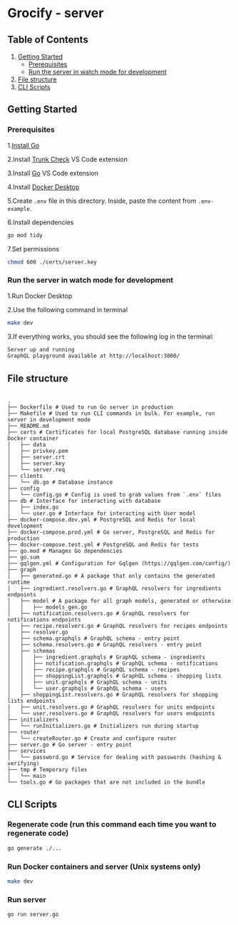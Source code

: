 # Grocify - server

## Table of Contents

1. [Getting Started](#getting-started)
   - [Prerequisites](#prerequisites)
   - [Run the server in watch mode for development](#run-the-server-in-watch-mode-for-development)
2. [File structure](#file-structure)
3. [CLI Scripts](#cli-scripts)

## Getting Started

### **Prerequisites**

1.[Install Go](https://go.dev/doc/install)

2.Install [Trunk Check](https://marketplace.visualstudio.com/items?itemName=Trunk.io) VS Code extension

3.Install [Go](https://marketplace.visualstudio.com/items?itemName=golang.Go&ssr=false) VS Code extension

4.Install [Docker Desktop](https://www.docker.com/products/docker-desktop/)

5.Create `.env` file in this directory. Inside, paste the content from `.env-example`.

6.Install dependencies

```bash
go mod tidy
```

7.Set permissions

```bash
chmod 600 ./certs/server.key
```


### **Run the server in watch mode for development**

1.Run Docker Desktop

2.Use the following command in terminal

```bash
make dev
```

3.If everything works, you should see the following log in the terminal:

```bash
Server up and running
GraphQL playground available at http://localhost:3000/
```

## File structure

```

.
├── Dockerfile # Used to run Go server in production
├── Makefile # Used to run CLI commands in bulk. For example, run server in development mode
├── README.md
├── certs # Certificates for local PostgreSQL database running inside Docker container
│   ├── data
│   ├── privkey.pem
│   ├── server.crt
│   ├── server.key
│   └── server.req
├── clients
│   └── db.go # Database instance
├── config
│   └── config.go # Config is used to grab values from `.env` files
├── db # Interface for interacting with database
│   ├── index.go
│   └── user.go # Interface for interacting with User model
├── docker-compose.dev.yml # PostgreSQL and Redis for local development
├── docker-compose.prod.yml # Go server, PostgreSQL and Redis for production
├── docker-compose.test.yml # PostgreSQL and Redis for tests
├── go.mod # Manages Go dependencies
├── go.sum
├── gqlgen.yml # Configuration for Gqlgen (https://gqlgen.com/config/)
├── graph
│   ├── generated.go # A package that only contains the generated runtime
│   ├── ingredient.resolvers.go # GraphQL resolvers for ingredients endpoints
│   ├── model # A package for all graph models, generated or otherwise
│   │   ├── models_gen.go
│   ├── notification.resolvers.go # GraphQL resolvers for notifications endpoints
│   ├── recipe.resolvers.go # GraphQL resolvers for recipes endpoints
│   ├── resolver.go
│   ├── schema.graphqls # GraphQL schema - entry point
│   ├── schema.resolvers.go # GraphQL resolvers - entry point
│   ├── schemas
│   │   ├── ingredient.graphqls # GraphQL schema - ingredients
│   │   ├── notification.graphqls # GraphQL schema - notifications
│   │   ├── recipe.graphqls # GraphQL schema - recipes
│   │   ├── shoppingList.graphqls # GraphQL schema - shopping lists
│   │   ├── unit.graphqls # GraphQL schema - units
│   │   └── user.graphqls # GraphQL schema - users
│   ├── shoppingList.resolvers.go # GraphQL resolvers for shopping lists endpoints
│   ├── unit.resolvers.go # GraphQL resolvers for units endpoints
│   └── user.resolvers.go # GraphQL resolvers for users endpoints
├── initializers
│   └── runInitializers.go # Initializers run during startup
├── router
│   └── createRouter.go # Create and configure router
├── server.go # Go server - entry point
├── services
│   └── password.go # Service for dealing with passwords (hashing & verifying)
├── tmp # Temporary files
│   └── main
└── tools.go # Go packages that are not included in the bundle
```

## CLI Scripts

### **Regenerate code (run this command each time you want to regenerate code)**

```bash
go generate ./...
```

### **Run Docker containers and server (Unix systems only)**

```bash
make dev
```

### **Run server**

```bash
go run server.go
```
